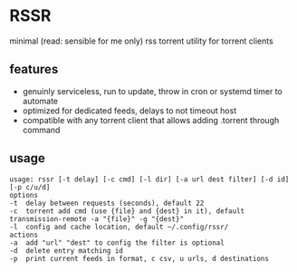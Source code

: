 # RSSR
minimal (read: sensible for me only) rss torrent utility for torrent clients

## features
- genuinly serviceless, run to update, throw in cron or systemd timer to automate
- optimized for dedicated feeds, delays to not timeout host
- compatible with any torrent client that allows adding .torrent through command

## usage
```
usage: rssr [-t delay] [-c cmd] [-l dir] [-a url dest filter] [-d id] [-p c/u/d]
options
-t	delay between requests (seconds), default 22
-c	torrent add cmd (use {file} and {dest} in it), default transmission-remote -a "{file}" -g "{dest}"
-l	config and cache location, default ~/.config/rssr/
actions
-a	add "url" "dest" to config the filter is optional
-d	delete entry matching id
-p	print current feeds in format, c csv, u urls, d destinations
```
